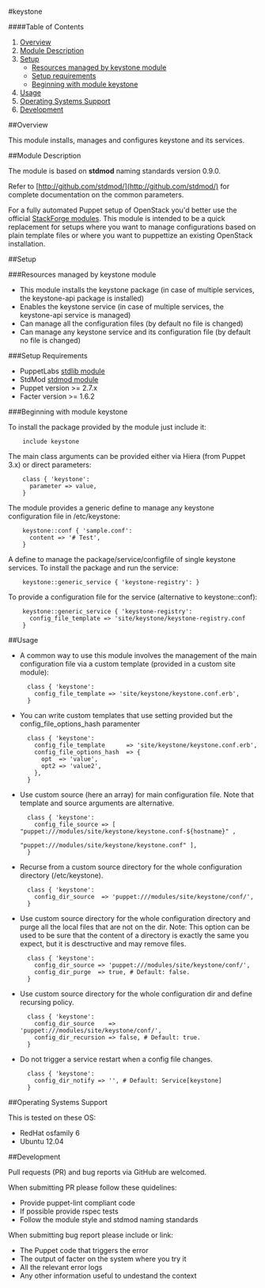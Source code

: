 #keystone

####Table of Contents

1. [Overview](#overview)
2. [Module Description](#module-description)
3. [Setup](#setup)
    * [Resources managed by keystone module](#resources-managed-by-keystone-module)
    * [Setup requirements](#setup-requirements)
    * [Beginning with module keystone](#beginning-with-module-keystone)
4. [Usage](#usage)
5. [Operating Systems Support](#operating-systems-support)
6. [Development](#development)

##Overview

This module installs, manages and configures keystone and its services.

##Module Description

The module is based on **stdmod** naming standards version 0.9.0.

Refer to [http://github.com/stdmod/](http://github.com/stdmod/) for complete documentation on the common parameters.

For a fully automated Puppet setup of OpenStack you'd better use the official [StackForge modules](https://github.com/stackforge/puppet-openstack).
This module is intended to be a quick replacement for setups where you want to manage configurations based on plain template files or where you want to puppettize an existing OpenStack installation.

##Setup

###Resources managed by keystone module
* This module installs the keystone package (in case of multiple services, the keystone-api package is installed)
* Enables the keystone service (in case of multiple services, the keystone-api service is managed)
* Can manage all the configuration files (by default no file is changed)
* Can manage any keystone service and its configuration file (by default no file is changed)

###Setup Requirements
* PuppetLabs [stdlib module](https://github.com/puppetlabs/puppetlabs-stdlib)
* StdMod [stdmod module](https://github.com/stdmod/stdmod)
* Puppet version >= 2.7.x
* Facter version >= 1.6.2

###Beginning with module keystone

To install the package provided by the module just include it:

        include keystone

The main class arguments can be provided either via Hiera (from Puppet 3.x) or direct parameters:

        class { 'keystone':
          parameter => value,
        }

The module provides a generic define to manage any keystone configuration file in /etc/keystone:

        keystone::conf { 'sample.conf':
          content => '# Test',
        }

A define to manage the package/service/configfile of single keystone services. To install the package and run the service:

        keystone::generic_service { 'keystone-registry': }

To provide a configuration file for the service (alternative to keystone::conf):

        keystone::generic_service { 'keystone-registry':
          config_file_template => 'site/keystone/keystone-registry.conf
        }

##Usage

* A common way to use this module involves the management of the main configuration file via a custom template (provided in a custom site module):

        class { 'keystone':
          config_file_template => 'site/keystone/keystone.conf.erb',
        }

* You can write custom templates that use setting provided but the config_file_options_hash paramenter

        class { 'keystone':
          config_file_template      => 'site/keystone/keystone.conf.erb',
          config_file_options_hash  => {
            opt  => 'value',
            opt2 => 'value2',
          },
        }

* Use custom source (here an array) for main configuration file. Note that template and source arguments are alternative.

        class { 'keystone':
          config_file_source => [ "puppet:///modules/site/keystone/keystone.conf-${hostname}" ,
                                  "puppet:///modules/site/keystone/keystone.conf" ],
        }


* Recurse from a custom source directory for the whole configuration directory (/etc/keystone).

        class { 'keystone':
          config_dir_source  => 'puppet:///modules/site/keystone/conf/',
        }

* Use custom source directory for the whole configuration directory and purge all the local files that are not on the dir.
  Note: This option can be used to be sure that the content of a directory is exactly the same you expect, but it is desctructive and may remove files.

        class { 'keystone':
          config_dir_source => 'puppet:///modules/site/keystone/conf/',
          config_dir_purge  => true, # Default: false.
        }

* Use custom source directory for the whole configuration dir and define recursing policy.

        class { 'keystone':
          config_dir_source    => 'puppet:///modules/site/keystone/conf/',
          config_dir_recursion => false, # Default: true.
        }

* Do not trigger a service restart when a config file changes.

        class { 'keystone':
          config_dir_notify => '', # Default: Service[keystone]
        }

##Operating Systems Support

This is tested on these OS:
- RedHat osfamily 6
- Ubuntu 12.04


##Development

Pull requests (PR) and bug reports via GitHub are welcomed.

When submitting PR please follow these quidelines:
- Provide puppet-lint compliant code
- If possible provide rspec tests
- Follow the module style and stdmod naming standards

When submitting bug report please include or link:
- The Puppet code that triggers the error
- The output of facter on the system where you try it
- All the relevant error logs
- Any other information useful to undestand the context
